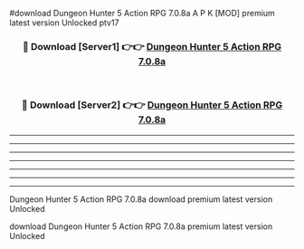 #download Dungeon Hunter 5 Action RPG 7.0.8a A P K [MOD] premium latest version Unlocked ptv17 



<div align="center">
<h3>🔴 Download [Server1] 👉👉 <a href="https://apkdownload1.web.app/">Dungeon Hunter 5 Action RPG 7.0.8a</a></h3><br>

<h3>🔴 Download [Server2] 👉👉 <a href="https://apkdownload1.web.app/">Dungeon Hunter 5 Action RPG 7.0.8a</a></h3>
</div>





----------------------------------------------------------

----------------------------------------------------------

----------------------------------------------------------

----------------------------------------------------------

----------------------------------------------------------

----------------------------------------------------------

----------------------------------------------------------

Dungeon Hunter 5 Action RPG 7.0.8a download premium latest version Unlocked

download Dungeon Hunter 5 Action RPG 7.0.8a premium latest version Unlocked

